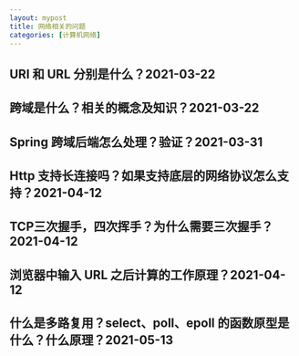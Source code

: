 ```yaml
---
layout: mypost
title: 网络相关的问题
categories: [计算机网络]
---
```


## URI 和 URL 分别是什么？2021-03-22

## 跨域是什么？相关的概念及知识？2021-03-22

## Spring 跨域后端怎么处理？验证？2021-03-31

## Http 支持长连接吗？如果支持底层的网络协议怎么支持？2021-04-12

## TCP三次握手，四次挥手？为什么需要三次握手？2021-04-12

## 浏览器中输入 URL 之后计算的工作原理？2021-04-12

## 什么是多路复用？select、poll、epoll 的函数原型是什么？什么原理？2021-05-13